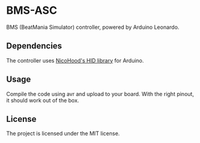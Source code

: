 # BMS-ASC
BMS (BeatMania Simulator) controller, powered by Arduino Leonardo.

## Dependencies
The controller uses [NicoHood's HID library](https://github.com/NicoHood/HID) for Arduino.

## Usage
Compile the code using avr and upload to your board. With the right pinout, it should work out of the box.


## License
The project is licensed under the MIT license.
